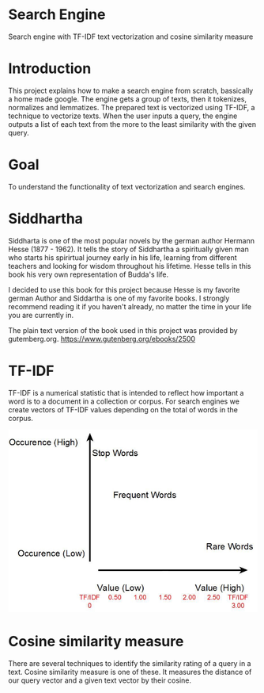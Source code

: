 # Search Engine
Search engine with  TF-IDF text vectorization and cosine similarity measure

# Introduction
This project explains how to make a search engine from scratch, bassically a home made google. The engine gets a group of texts, then it tokenizes, normalizes and lemmatizes. The prepared text is vectorized using TF-IDF, a technique to vectorize texts. When the user inputs a query, the engine outputs a list of each text from the more to the least similarity with the given query.

# Goal
To understand the functionality of text vectorization and search engines.

# Siddhartha
Siddharta is one of the most popular novels by the german author Hermann Hesse (1877 - 1962). It tells the story of Siddhartha a spiritually given man who starts his spirirtual journey early in his life, learning from different teachers and looking for wisdom throughout his lifetime. Hesse tells in this book his very own representation of Budda's life.

I decided to use this book for this project because Hesse is my favorite german Author and Siddartha is one of my favorite books. I strongly recommend reading it if you haven't already, no matter the time in your life you are currently in.

The plain text version of the book used in this project was provided by gutemberg.org.
https://www.gutenberg.org/ebooks/2500

# TF-IDF
TF-IDF is a numerical statistic that is intended to reflect how important a word is to a document in a collection or corpus. For search engines we create vectors of TF-IDF values depending on the total of words in the corpus.

![TF-IDF](images/TF-IDF.png)

# Cosine similarity measure
There are several techniques to identify the similarity rating of a query in a text. Cosine similarity measure is one of these. It measures the distance of our query vector and a given text vector by their cosine.
